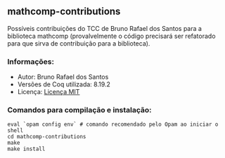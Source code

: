 ## mathcomp-contributions
Possíveis contribuições do TCC de Bruno Rafael dos Santos para a biblioteca mathcomp (provalvelmente o código precisará ser refatorado para que sirva de contribuição para a biblioteca).

### Informações:
- Autor: Bruno Rafael dos Santos
- Versões de Coq utilizada: 8.19.2
- Licença: [Licença MIT](LICENSE)

### Comandos para compilação e instalação:
    
``` shell
eval `opam config env` # comando recomendado pelo Opam ao iniciar o shell
cd mathcomp-contributions
make
make install
```
